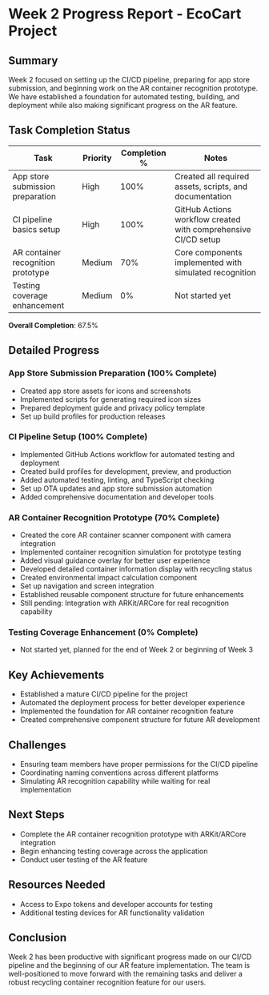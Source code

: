 # Week 2 Progress Report - EcoCart Project

## Summary
Week 2 focused on setting up the CI/CD pipeline, preparing for app store submission, and beginning work on the AR container recognition prototype. We have established a foundation for automated testing, building, and deployment while also making significant progress on the AR feature.

## Task Completion Status

| Task | Priority | Completion % | Notes |
|------|----------|--------------|-------|
| App store submission preparation | High | 100% | Created all required assets, scripts, and documentation |
| CI pipeline basics setup | High | 100% | GitHub Actions workflow created with comprehensive CI/CD setup |
| AR container recognition prototype | Medium | 70% | Core components implemented with simulated recognition |
| Testing coverage enhancement | Medium | 0% | Not started yet |

**Overall Completion**: 67.5%

## Detailed Progress

### App Store Submission Preparation (100% Complete)
- Created app store assets for icons and screenshots
- Implemented scripts for generating required icon sizes
- Prepared deployment guide and privacy policy template
- Set up build profiles for production releases

### CI Pipeline Setup (100% Complete)
- Implemented GitHub Actions workflow for automated testing and deployment
- Created build profiles for development, preview, and production
- Added automated testing, linting, and TypeScript checking
- Set up OTA updates and app store submission automation
- Added comprehensive documentation and developer tools

### AR Container Recognition Prototype (70% Complete)
- Created the core AR container scanner component with camera integration
- Implemented container recognition simulation for prototype testing
- Added visual guidance overlay for better user experience
- Developed detailed container information display with recycling status
- Created environmental impact calculation component
- Set up navigation and screen integration
- Established reusable component structure for future enhancements
- Still pending: Integration with ARKit/ARCore for real recognition capability

### Testing Coverage Enhancement (0% Complete)
- Not started yet, planned for the end of Week 2 or beginning of Week 3

## Key Achievements
- Established a mature CI/CD pipeline for the project
- Automated the deployment process for better developer experience
- Implemented the foundation for AR container recognition feature
- Created comprehensive component structure for future AR development

## Challenges
- Ensuring team members have proper permissions for the CI/CD pipeline
- Coordinating naming conventions across different platforms
- Simulating AR recognition capability while waiting for real implementation

## Next Steps
- Complete the AR container recognition prototype with ARKit/ARCore integration
- Begin enhancing testing coverage across the application
- Conduct user testing of the AR feature

## Resources Needed
- Access to Expo tokens and developer accounts for testing
- Additional testing devices for AR functionality validation

## Conclusion
Week 2 has been productive with significant progress made on our CI/CD pipeline and the beginning of our AR feature implementation. The team is well-positioned to move forward with the remaining tasks and deliver a robust recycling container recognition feature for our users. 